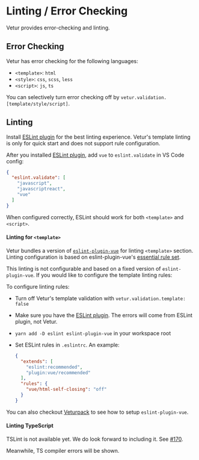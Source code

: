 # Linting / Error Checking

Vetur provides error-checking and linting.

## Error Checking

Vetur has error checking for the following languages:

- `<template>`: `html`
- `<style>`: `css`, `scss`, `less`
- `<script>`: `js`, `ts`

You can selectively turn error checking off by `vetur.validation.[template/style/script]`.

## Linting

Install [ESLint plugin](https://marketplace.visualstudio.com/items?itemName=dbaeumer.vscode-eslint) for the best linting experience. Vetur's template linting is only for quick start and does not support rule configuration.

After you installed [ESLint plugin](https://marketplace.visualstudio.com/items?itemName=dbaeumer.vscode-eslint), add `vue` to `eslint.validate` in VS Code config:

```json
{
  "eslint.validate": [
    "javascript",
    "javascriptreact",
    "vue"
  ]
}
```

When configured correctly, ESLint should work for both `<template>` and `<script>`.

#### Linting for `<template>`

Vetur bundles a version of [`eslint-plugin-vue`](https://eslint.vuejs.org/) for linting `<template>` section. Linting configuration is based on eslint-plugin-vue's [essential rule set](https://eslint.vuejs.org/rules/#priority-a-essential-error-prevention).

This linting is not configurable and based on a fixed version of `eslint-plugin-vue`. If you would like to configure the template linting rules:

To configure linting rules:

- Turn off Vetur's template validation with `vetur.validation.template: false`
- Make sure you have the [ESLint plugin](https://marketplace.visualstudio.com/items?itemName=dbaeumer.vscode-eslint). The errors will come from ESLint plugin, not Vetur.
- `yarn add -D eslint eslint-plugin-vue` in your workspace root
- Set ESLint rules in `.eslintrc`. An example:

  ```json
  {
    "extends": [
      "eslint:recommended",
      "plugin:vue/recommended"
    ],
    "rules": {
      "vue/html-self-closing": "off"
    }
  }
  ```

You can also checkout [Veturpack](https://github.com/octref/veturpack) to see how to setup `eslint-plugin-vue`.

#### Linting TypeScript

TSLint is not available yet. We do look forward to including it. See [#170](https://github.com/vuejs/vetur/issues/170).

Meanwhile, TS compiler errors will be shown.
